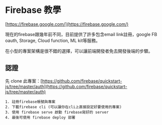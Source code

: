 # Firebase 教學

[https://firebase.google.com/](https://firebase.google.com/)

現在的firebase跟幾年前不同，目前提供了許多包含email link註冊，google FB oauth, Storage, Cloud function, ML kit等服務。

在小型的專案架構是很不錯的選擇，可以讓前端開發者免去開發後端的步驟。

## 認證

先 clone 此專案：[https://github.com/firebase/quickstart-js/tree/master/auth](https://github.com/firebase/quickstart-js/tree/master/auth)

```text
1. 註冊firebase帳號與專案
2. 下載firebase cli (可以讓你在cli上直接設定好要使用的專案)
3. 使用 firebase serve 啟動 firebase寫好的 server
4. 最後可使用 firebase deploy 部署
```


